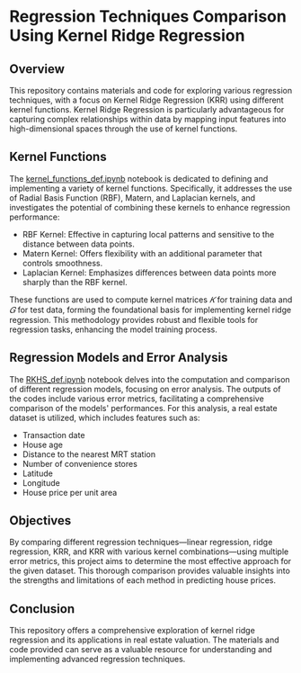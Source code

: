 # Regression Techniques Comparison Using Kernel Ridge Regression
## Overview
This repository contains materials and code for exploring various regression techniques, with a focus on Kernel Ridge Regression (KRR) using different kernel functions. Kernel Ridge Regression is particularly advantageous for capturing complex relationships within data by mapping input features into high-dimensional spaces through the use of kernel functions.

## Kernel Functions
The [kernel_functions_def.ipynb](./kernel_functions_def.ipynb) notebook is dedicated to defining and implementing a variety of kernel functions. Specifically, it addresses the use of Radial Basis Function (RBF), Matern, and Laplacian kernels, and investigates the potential of combining these kernels to enhance regression performance:

- RBF Kernel: Effective in capturing local patterns and sensitive to the distance between data points.
- Matern Kernel: Offers flexibility with an additional parameter that controls smoothness.
- Laplacian Kernel: Emphasizes differences between data points more sharply than the RBF kernel.

These functions are used to compute kernel matrices $𝐾$ for training data and $𝐺$ for test data, forming the foundational basis for implementing kernel ridge regression. This methodology provides robust and flexible tools for regression tasks, enhancing the model training process.

## Regression Models and Error Analysis
The [RKHS_def.ipynb](./RKHS_def.ipynb) notebook delves into the computation and comparison of different regression models, focusing on error analysis. The outputs of the codes include various error metrics, facilitating a comprehensive comparison of the models' performances. For this analysis, a real estate dataset is utilized, which includes features such as:

- Transaction date
- House age
- Distance to the nearest MRT station
- Number of convenience stores
- Latitude
- Longitude
- House price per unit area

## Objectives
By comparing different regression techniques—linear regression, ridge regression, KRR, and KRR with various kernel combinations—using multiple error metrics, this project aims to determine the most effective approach for the given dataset. This thorough comparison provides valuable insights into the strengths and limitations of each method in predicting house prices.

## Conclusion
This repository offers a comprehensive exploration of kernel ridge regression and its applications in real estate valuation. The materials and code provided can serve as a valuable resource for understanding and implementing advanced regression techniques.


